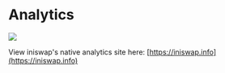 # Analytics



![](../../.gitbook/assets/image%20%289%29%20%281%29.png)

View iniswap's native analytics site here: [https://iniswap.info](https://iniswap.info)



